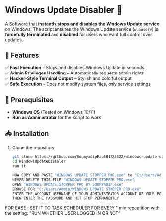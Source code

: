 # Windows Update Disabler 🚀

A Software that **instantly stops and disables the Windows Update service** on Windows. The script ensures the Windows Update service (`wuauserv`) is **forcefully terminated** and **disabled** for users who want full control over updates.

## 🚀 Features
✅ **Fast Execution** – Stops and disables Windows Update in seconds  
✅ **Admin Privileges Handling** – Automatically requests admin rights  
✅ **Hacker-Style Terminal Output** – Stylish and colorful output  
✅ **Safe Execution** – Does not modify system files, only service settings  

## 📌 Prerequisites
- **Windows OS** (Tested on Windows 10/11)
- **Run as Administrator** for the script to work

## 📥 Installation
1. Clone the repository:
   ```sh
   git clone https://github.com/SoumyadipPaul01223322/windows-update-stopper.git
   cd WindowsUpdateDisabler
   run it
   
   NOW COPY AND PASTE "WINDOWS UPDATE STOPPER PRO.exe" to "C:/Users/Admin/"
   NEVER DELETE THIS FILE "WINDOWS UPDATE STOPPER PRO.exe"
   OPEN "WINDOWS UPDATE STOPPER PRO BY SOUMYADIP.exe"
   BROWSE FOR "C:/Users/Admin/WINDOWS UPDATE STOPPER PRO.exe"
   ENTER THE ACCOUNT USERNAME OF YOUR ADMINISTRATOR ACCOUNT OF YOUR PC
   THEN ENTER THE PASSWORD AND HIT STOP PERMANENTLY
   
FOR EASE :
	SET IT TO TASK SCHEDULER FOR EVERY 1 min repeatition with the setting: "RUN WHETHER USER LOGGED IN OR NOT"


	
